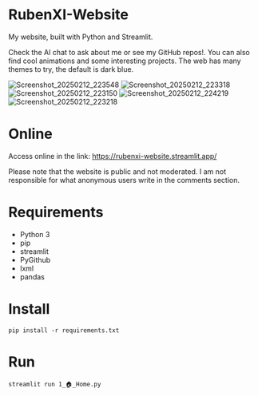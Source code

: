 # RubenXI-Website
 My website, built with Python and Streamlit. 

Check the AI chat to ask about me or see my GitHub repos!. You can also find cool animations and some interesting projects. The web has many themes to try, the default is dark blue.

![Screenshot_20250212_223548](https://github.com/user-attachments/assets/8dbb2ee2-ef64-4f9f-a073-55b83fac8d68)
![Screenshot_20250212_223318](https://github.com/user-attachments/assets/2f1dd594-83f2-4d22-9c06-877ee60c9d1a)
![Screenshot_20250212_223150](https://github.com/user-attachments/assets/8b926f93-a65f-42b7-b90a-a570b4ed7cd5)
![Screenshot_20250212_224219](https://github.com/user-attachments/assets/ae3940f3-ac23-42d9-9975-26f8a8684e73)
![Screenshot_20250212_223218](https://github.com/user-attachments/assets/803fd6fa-9f45-4108-9fa4-9b64181d0ed1)

# Online
Access online in the link:
https://rubenxi-website.streamlit.app/

Please note that the website is public and not moderated. I am not responsible for what anonymous users write in the comments section.

# Requirements
- Python 3
- pip
- streamlit
- PyGithub
- lxml
- pandas

# Install
```
pip install -r requirements.txt
```

# Run
```
streamlit run 1_🏠_Home.py
```
